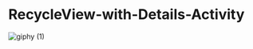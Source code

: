 # RecycleView-with-Details-Activity


![giphy (1)](https://user-images.githubusercontent.com/46309253/60622642-6d266e80-9dfe-11e9-8e28-5dd1b64c1ddf.gif)
